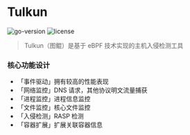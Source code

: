 # Tulkun
![go-version](https://img.shields.io/github/go-mod/go-version/Ne0o0o/tulkun)
![license](https://img.shields.io/github/license/Ne0o0o/tulkun)
> Tulkun（图鲲）是基于 eBPF 技术实现的主机入侵检测工具

### 核心功能设计

- 「事件驱动」拥有较高的性能表现
- 「网络监控」DNS 请求，其他协议明文流量捕获
- 「进程监控」进程信息监控
- 「文件监控」核心文件监控
- 「入侵检测」RASP 检测
- 「容器扩展」扩展关联容器信息